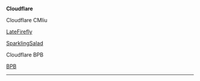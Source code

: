 **Cloudflare**

Cloudflare CMliu

[LateFirefly](https://snowy-dew-50ba.latefirefly.workers.dev/0f48c62b-7e0d-43ee-9c15-8a5b8f77b82d)

[SparklingSalad](https://shiny-lab-5604.a2-valanides.workers.dev/aa47dde7-9483-4dcd-937f-4ca6356e5328)

Cloudflare BPB

[BPB](-)

****
